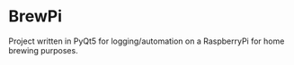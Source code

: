 # BrewPi
Project written in PyQt5 for logging/automation on a RaspberryPi for home brewing purposes.
